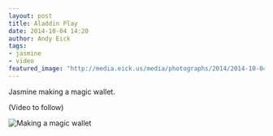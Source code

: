```yaml
---
layout: post
title: Aladdin Play
date: 2014-10-04 14:20
author: Andy Eick
tags: 
- jasmine
- video
featured_image: "http://media.eick.us/media/photographs/2014/2014-10-04/magic-wallet-video-2014-10-04-13-30-14.jpg"
---
```

Jasmine making a magic wallet.

(Video to follow) 

![Making a magic wallet](http://media.eick.us/media/photographs/2014/2014-10-04/magic-wallet-video-2014-10-04-13-30-14.jpg)
